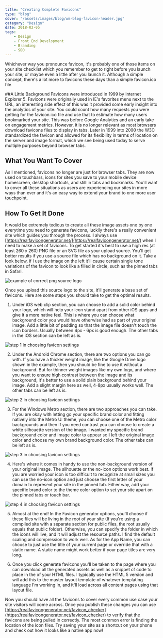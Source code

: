 ```yaml
---
title: "Creating Complete Favicons"
type: "blog"
cover: "/assets/images/blog/wm-blog-favicon-header.jpg"
category: "Design"
date: 2018-02-05	
tags:
    - Design
    - Front End Development
    - Branding
    - SEO
---
```

Whichever way you pronounce favicon, it's probably one of those items on your site checklist which you remember to get to right before you launch your site, or maybe even a little after you launch it. Although a simple concept, there's a lot more to favicons these days than a simple favicon.ico file. 

##A Little Background
Favicons were introduced in 1999 by Internet Explorer 5. Favicons were originally used in IE's favorites menu next to the URL, an interesting side effect of this was it provided some early insight into the analytics of your site. You could count how many requests you were getting for the favicon.ico file and use that to estimate how many users bookmarked your site. This was before Google Analytics and an early take on engagement metrics. However, it is no longer relevant as most browsers download favicons files to display in tabs. Later in 1999 into 2000 the W3C standardized the favicon and allowed for its flexibility in terms of location on the server and image format, which we see being used today to serve multiple purposes beyond browser tabs.

## What You Want To Cover
As I mentioned, favicons no longer are just for browser tabs. They are now used on touchbars, icons for sites you save to your mobile device homescreen, desktop shortcuts, and still in tabs and bookmarks. You'll want to cover all these situations as users are experiencing our sites in more ways than ever and it's an easy way to extend your brand to one more user touchpoint.

## How To Get It Done
It would be extremely tedious to create all these image assets one by one everytime you need to generate favicons, luckily there's a really convenient site which guides you through the process. I always use [https://realfavicongenerator.net/](https://realfavicongenerator.net/) when I need to make a set of favicons. To get started it's best to use a high res (at least 260 x 260) PNG file or an SVG file as your upload source. You'll get better results if you use a source file which has no background on it. Take a look below, if I use the image on the left it'll cause certain single tone variations of the favicon to look like a filled in circle, such as the pinned tabs in Safari.

![example of correct png source logo](/assets/images/blog/wm-blog-favicon-example.jpg)

Once you upload this source logo to the site, it'll generate a base set of favicons. Here are some steps you should take to get the optimal results.

1. Under iOS web clip section, you can choose to add a solid color behind your logo, which will help your icon stand apart from other iOS apps and give it a more native feel. This is where you can choose what background color you would have otherwise had as part of your original image. Add a little bit of padding so that the image file doesn't touch the icon borders. Usually between 4px - 6px is good enough. The other tabs in the iOS section can be left as is.

![step 1 in choosing favicon settings](/assets/images/blog/wm-blog-favicon-step1.jpg)

2. Under the Android Chrome section, there are two options you can go with. If you have a thicker weight image, like the Google Drive logo shown in the example, then you should be fine to use it without a background. But for thinner weight images like my own logo, and where you want to ensure high contrast between the image and its background, it's better to use a solid plain background behind your image. Add a slight margin here as well, 4-8px usually works well. The other tabs can be left as is.

![step 2 in choosing favicon settings](/assets/images/blog/wm-blog-favicon-step2.jpg)

3. For the Windows Metro section, there are two approaches you can take. If you are okay with letting go your specific brand color and fitting natively into the Metro UI theme, you can choose one of the Metro color backgrounds and then if you need contrast you can choose to create a white silhouette version of the image. I wanted my specific brand background color and image color to appear so I left the original image color and choose my own brand background color. The other tabs can be left as is.

![step 3 in choosing favicon settings](/assets/images/blog/wm-blog-favicon-step3.jpg)

4. Here's where it comes in handy to use the non-background version of your original image. The silhouette or the no-icon options work best. If you are worried your icon is too difficult to recognize at small sizes you can use the no-icon option and just choose the first letter of your domain to represent your site in the pinned tab. Either way, add your specific brand color to the theme color option to set your site apart on the pinned tabs or touch bar.

![step 4 in choosing favicon settings](/assets/images/blog/wm-blog-favicon-step4.jpg)

5. Almost at the end! In the Favicon generator options, you'll choose if these files will be living in the root of your site (If you're using a compiled site with a separate section for public files, the root usually equals that public folder). Otherwise, you can specify the folder in which the icons will live, and it will adjust the resource paths. I find the default scaling and compression to work well. As for the App Name, you can choose to just use the title of your current page or override that with a static name. A static name might work better if your page titles are very long.

6. Once you click generate favicons you'll be taken to the page where you can download all the generated assets as well as a snippet of code to place in the <HEAD> of your HTML files. I typically use the HTML 5 version and will add this to the master layout template of whatever templating language I'm working in, and it'll load across all content pages using that layout file. 


Now you should have all the favicons to cover every common use case your site visitors will come across. Once you publish these changes you can use [https://realfavicongenerator.net/favicon_checker](https://realfavicongenerator.net/favicon_checker) to verify that the favicons are being pulled in correctly. The most common error is finding the location of the icon files. Try saving your site as a shortcut on your phone and check out how it looks like a native app now!